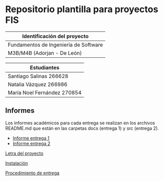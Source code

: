# Repositorio plantilla para proyectos FIS

| Identificación del proyecto
|-----------
| Fundamentos de Ingeniería de Software
|M3B/M4B (Adorjan - De León)

| Estudiantes
|-----------
| Santiago Salinas 266628
| Natalia Vázquez 266986
| María Noel Fernández 270854

## Informes
Los informes académicos para cada entrega se realizan en los archivos README.md que están en las carpetas docs (entrega 1) y src (entrega 2).
* [Informe entrega 1](docs/README.md)
* [Informe entrega 2](src/README.md)

[Letra del proyecto](letra.md)

[Instalación](install.md)

[Procedimiento de entrega](proc_entrega.md)
